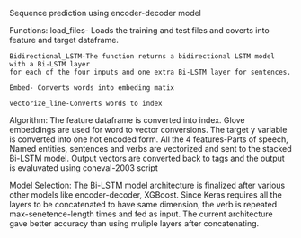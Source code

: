 Sequence prediction using encoder-decoder model

Functions:
    load_files- Loads the training and test files and coverts into feature 
    and target dataframe.
    
    Bidirectional_LSTM-The function returns a bidirectional LSTM model with a Bi-LSTM layer 
    for each of the four inputs and one extra Bi-LSTM layer for sentences.
    
    Embed- Converts words into embeding matix
    
    vectorize_line-Converts words to index

Algorithm:
    The feature dataframe is converted into index. 
    Glove embeddings are used for word to vector conversions.
    The target y variable is converted into one hot encoded form.
    All the 4 features-Parts of speech, Named entities, sentences and verbs
    are vectorized and sent to the stacked Bi-LSTM model.
    Output vectors are converted back to tags and the output is evaluvated
    using coneval-2003 script

Model Selection:
    The Bi-LSTM model architecture is finalized after various other models like encoder-decoder,
    XGBoost.
    Since Keras requires all the layers to be concatenated to have same dimension, the verb is 
    repeated max-senetence-length times and fed as input.
    The current architecture gave better accuracy than using muliple layers after
    concatenating.
